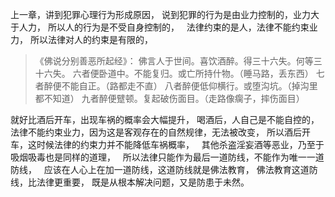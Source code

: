 上一章，讲到犯罪心理行为形成原因，
说到犯罪的行为是由业力控制的，业力大于人力，
所以人的行为是不受自身控制的，
&nbsp;
法律约束的是人，法律不能约束业力，
所以法律对人的约束是有限的，

> 《佛说分别善恶所起经》：
> 佛言人于世间。喜饮酒醉。得三十六失。何等三十六失。
> 六者便卧道中。不能复归。或亡所持什物。（睡马路，丢东西）
> 七者醉便不能自正。（路都走不直）
> 八者醉便低仰横行。或堕沟坑。（掉沟里都不知道）
> 九者醉便躄顿。复起破伤面目。（走路像瘸子，摔伤面目）

就好比酒后开车，出现车祸的概率会大幅提升，
喝酒后，人自己是不能自控的，
&nbsp;
法律不能约束业力，因为这是客观存在的自然规律，无法被改变，
所以酒后开车，这时候法律的约束力并不能降低车祸概率，
&nbsp;
其他杀盗淫妄酒等恶业，乃至于吸烟吸毒也是同样的道理，
&nbsp;
所以法律只能作为最后一道防线，不能作为唯一一道防线，
&nbsp;
应该在人心上在加一道防线，这道防线就是佛法教育，
佛法教育这道防线，比法律更重要，
既是从根本解决问题，又是防患于未然。
